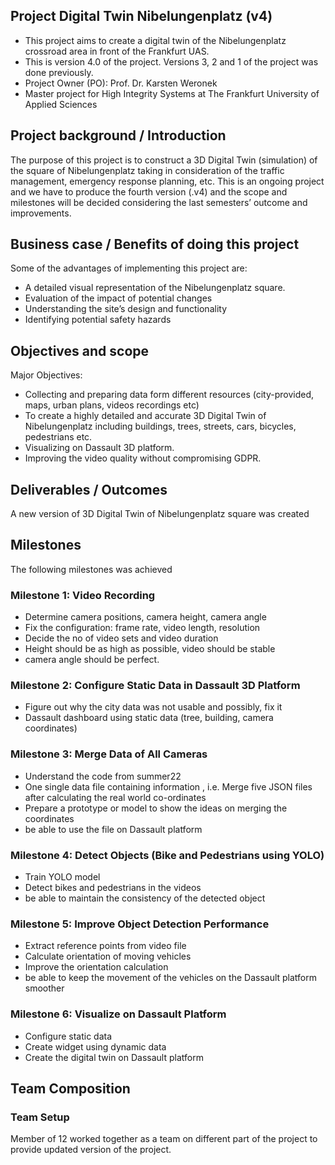 ## Project Digital Twin Nibelungenplatz (v4) 

- This project aims to create a digital twin of the Nibelungenplatz crossroad area in front of the Frankfurt UAS.
- This is version 4.0 of the project. Versions 3, 2 and 1 of the project was done previously.
- Project Owner (PO): Prof. Dr. Karsten Weronek
- Master project for High Integrity  Systems at The Frankfurt University of Applied Sciences

## **Project background / Introduction**

The purpose of this project is to construct a 3D Digital Twin (simulation) of the square of Nibelungenplatz taking in consideration of the traffic management, emergency response planning, etc. This is an ongoing project and we have to produce the fourth version (.v4) and the scope and milestones will be decided considering the last semesters’ outcome and improvements.

## **Business case / Benefits of doing this project**

Some of the advantages of implementing this project are:

- A detailed visual representation of the Nibelungenplatz square.
- Evaluation of the impact of potential changes
- Understanding the site’s design and functionality
- Identifying potential safety hazards

## **Objectives and scope**

Major Objectives:

- Collecting and preparing data form different resources (city-provided, maps, urban plans, videos recordings etc)
- To create a highly detailed and accurate 3D Digital Twin of Nibelungenplatz including buildings, trees, streets, cars, bicycles, pedestrians etc.
- Visualizing on Dassault 3D platform.
- Improving the video quality without compromising GDPR.

## **Deliverables / Outcomes**

A new version of 3D Digital Twin of Nibelungenplatz square was created

## **Milestones**

The following milestones was achieved 

### Milestone 1: Video Recording

- Determine camera positions, camera height, camera angle
- Fix the configuration: frame rate, video length, resolution
- Decide the no of video sets and video duration
- Height should be as high as possible, video should be stable
- camera angle should be perfect.

### Milestone 2: Configure Static Data in Dassault 3D Platform

- Figure out why the city data was not usable and possibly, fix it
- Dassault dashboard using static data (tree, building, camera coordinates)

### Milestone 3: Merge Data of All Cameras

- Understand the code from summer22
- One single data file containing information , i.e. Merge five JSON files after calculating the real world co-ordinates
- Prepare a prototype or model to show the ideas on merging the coordinates
- be able to use the file on Dassault platform

### Milestone 4: Detect Objects (Bike and Pedestrians using YOLO)

- Train YOLO model
- Detect bikes and pedestrians in the videos
- be able to maintain the consistency of the detected object

### Milestone 5: Improve Object Detection Performance

- Extract reference points from video file
- Calculate orientation of moving vehicles
- Improve the orientation calculation
- be able to keep the movement of the vehicles on the Dassault platform smoother

### Milestone 6: Visualize on Dassault Platform

- Configure static data
- Create widget using dynamic data
- Create the digital twin on Dassault platform

## **Team Composition**

### Team Setup

Member of 12 worked together as a team on different part of the project to provide updated version of the project.
